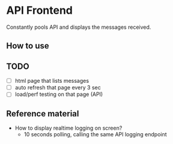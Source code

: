 # API Frontend

Constantly pools API and displays the messages received.

## How to use


## TODO

- [ ] html page that lists messages
- [ ] auto refresh that page every 3 sec
- [ ] load/perf testing on that page (API)

## Reference material

- How to display realtime logging on screen?
  - 10 seconds polling, calling the same API logging endpoint
